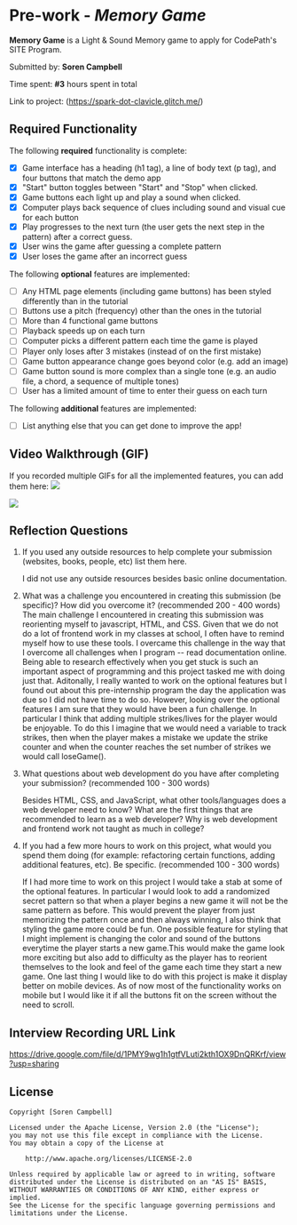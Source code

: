 # Pre-work - *Memory Game*

**Memory Game** is a Light & Sound Memory game to apply for CodePath's SITE Program. 

Submitted by: **Soren Campbell**

Time spent: **#3** hours spent in total

Link to project: (https://spark-dot-clavicle.glitch.me/)

## Required Functionality

The following **required** functionality is complete:

* [X] Game interface has a heading (h1 tag), a line of body text (p tag), and four buttons that match the demo app
* [X] "Start" button toggles between "Start" and "Stop" when clicked. 
* [X] Game buttons each light up and play a sound when clicked. 
* [X] Computer plays back sequence of clues including sound and visual cue for each button
* [X] Play progresses to the next turn (the user gets the next step in the pattern) after a correct guess. 
* [X] User wins the game after guessing a complete pattern
* [X] User loses the game after an incorrect guess

The following **optional** features are implemented:

* [ ] Any HTML page elements (including game buttons) has been styled differently than in the tutorial
* [ ] Buttons use a pitch (frequency) other than the ones in the tutorial
* [ ] More than 4 functional game buttons
* [ ] Playback speeds up on each turn
* [ ] Computer picks a different pattern each time the game is played
* [ ] Player only loses after 3 mistakes (instead of on the first mistake)
* [ ] Game button appearance change goes beyond color (e.g. add an image)
* [ ] Game button sound is more complex than a single tone (e.g. an audio file, a chord, a sequence of multiple tones)
* [ ] User has a limited amount of time to enter their guess on each turn

The following **additional** features are implemented:

- [ ] List anything else that you can get done to improve the app!

## Video Walkthrough (GIF)

If you recorded multiple GIFs for all the implemented features, you can add them here:
![](https://i.imgur.com/q64xb1n.gif)

![](https://i.imgur.com/EVRaEUK.gif)

## Reflection Questions
1. If you used any outside resources to help complete your submission (websites, books, people, etc) list them here. 

    I did not use any outside resources besides basic online documentation.

2. What was a challenge you encountered in creating this submission (be specific)? How did you overcome it? (recommended 200 - 400 words) 
    The main challenge I encountered in creating this submission was reorienting myself to javascript, HTML, and CSS. Given that we do not do a lot of frontend work in my classes at school, I often have to remind myself how to use these tools. I overcame this challenge in the way that I overcome all challenges when I program -- read documentation online. Being able to research effectively when you get stuck is such an important aspect of programming and this project tasked me with doing just that. Aditonally, I really wanted to work on the optional features but I found out about this pre-internship program the day the application was due so I did not have time to do so. However, looking over the optional features I am sure that they would have been a fun challenge. In particular I think that adding multiple strikes/lives for the player would be enjoyable. To do this I imagine that we would need a variable to track strikes, then when the player makes a mistake we update the strike counter and when the counter reaches the set number of strikes we would call loseGame().

3. What questions about web development do you have after completing your submission? (recommended 100 - 300 words) 

    Besides HTML, CSS, and JavaScript, what other tools/languages does a web developer need to know? What are the first things that are recommended to learn as a web developer? Why is web development and frontend work not taught as much in college?

4. If you had a few more hours to work on this project, what would you spend them doing (for example: refactoring certain functions, adding additional features, etc). Be specific. (recommended 100 - 300 words) 

    If I had more time to work on this project I would take a stab at some of the optional features. In particular I would look to add a randomized secret pattern so that when a player begins a new game it will not be the same pattern as before. This would prevent the player from just memorizing the pattern once and then always winning, I also think that styling the game more could be fun. One possible feature for styling that I might implement is changing the color and sound of the buttons everytime the player starts a new game.This would make the game look more exciting but also add to difficulty as the player has to reorient themselves to the look and feel of the game each time they start a new game. One last thing I would like to do with this project is make it display better on mobile devices. As of now most of the functionality works on mobile but I would like it if all the buttons fit on the screen without the need to scroll.



## Interview Recording URL Link

https://drive.google.com/file/d/1PMY9wg1h1gtfVLuti2kth1OX9DnQRKrf/view?usp=sharing



## License

    Copyright [Soren Campbell]

    Licensed under the Apache License, Version 2.0 (the "License");
    you may not use this file except in compliance with the License.
    You may obtain a copy of the License at

        http://www.apache.org/licenses/LICENSE-2.0

    Unless required by applicable law or agreed to in writing, software
    distributed under the License is distributed on an "AS IS" BASIS,
    WITHOUT WARRANTIES OR CONDITIONS OF ANY KIND, either express or implied.
    See the License for the specific language governing permissions and
    limitations under the License.